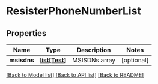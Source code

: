 # ResisterPhoneNumberList

## Properties
Name | Type | Description | Notes
------------ | ------------- | ------------- | -------------
**msisdns** | [**list[Test]**](Test.md) | MSISDNs array | [optional] 

[[Back to Model list]](../README.md#documentation-for-models) [[Back to API list]](../README.md#documentation-for-api-endpoints) [[Back to README]](../README.md)


